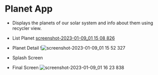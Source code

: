 # Planet App
 
- Displays the planets of our solar system and info about them using recycler view.
- List Planet
[screenshot-2023-01-09_01 15 08 826](https://user-images.githubusercontent.com/105309900/211212139-b2c50cc6-f627-4310-8b0e-1d247254f217.png)

- Planet Detail
!![screenshot-2023-01-09_01 15 52 327](https://user-images.githubusercontent.com/105309900/211212172-890585c0-543e-40e8-b516-6c3b382de301.png)

- Splash Screen

- Final Screen
![screenshot-2023-01-09_01 16 23 838](https://user-images.githubusercontent.com/105309900/211212204-b68d58bd-487a-4d3e-a51d-307857fd6af5.png)
